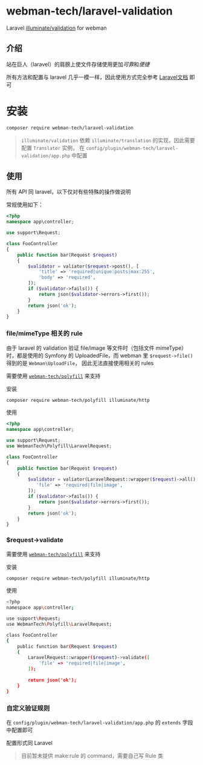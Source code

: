 # webman-tech/laravel-validation

Laravel [illuminate/validation]((https://packagist.org/packages/illuminate/validation)) for webman

## 介绍

站在巨人（laravel）的肩膀上使文件存储使用更加*可靠*和*便捷*

所有方法和配置与 laravel 几乎一模一样，因此使用方式完全参考 [Laravel文档](http://laravel.p2hp.com/cndocs/8.x/validation) 即可

# 安装

```bash
composer require webman-tech/laravel-validation
```

> `illuminate/validation` 依赖 `illuminate/translation` 的实现，因此需要配置 `Translator` 实例，
在 `config/plugin/webman-tech/laravel-validation/app.php` 中配置

## 使用

所有 API 同 laravel，以下仅对有些特殊的操作做说明

常规使用如下：

```php
<?php
namespace app\controller;

use support\Request;

class FooController
{
    public function bar(Request $request) 
    {
        $validator = valiator($request->post(), [
            'title' => 'required|unique:posts|max:255',
            'body' => 'required',
        ]);
        if ($validator->fails()) {
            return json($validator->errors->first());
        }
        return json('ok');
    }
}
```

### file/mimeType 相关的 rule

由于 laravel 的 validation 验证 file/image 等文件时（包括文件 mimeType）时，都是使用的 Symfony 的 UploadedFile，而 webman 里 `$request->file()` 得到的是 `Webman\UploadFile`，
因此无法直接使用相关的 rules

需要使用 [`webman-tech/polyfill`](https://github.com/webman-tech/polyfill) 来支持

安装

```bash
composer require webman-tech/polyfill illuminate/http
```

使用

```php
<?php
namespace app\controller;

use support\Request;
use WebmanTech\Polyfill\LaravelRequest;

class FooController
{
    public function bar(Request $request) 
    {
        $validator = valiator(LaravelRequest::wrapper($request)->all(), [
           'file' => 'required|file|image',
        ]);
        if ($validator->fails()) {
            return json($validator->errors->first());
        }
        return json('ok');
    }
}
```

### $request->validate

需要使用 [`webman-tech/polyfill`](https://github.com/webman-tech/polyfill) 来支持

安装

```bash
composer require webman-tech/polyfill illuminate/http
```

使用

```bash
<?php
namespace app\controller;

use support\Request;
use WebmanTech\Polyfill\LaravelRequest;

class FooController
{
    public function bar(Request $request) 
    {
        LaravelRequest::wrapper($request)->validate([
            'file' => 'required|file|image',
        ]);
        
        return json('ok');
    }
}
```

### 自定义验证规则

在 `config/plugin/webman-tech/laravel-validation/app.php` 的 `extends` 字段中配置即可

配置形式同 Laravel

> 目前暂未提供 make:rule 的 command，需要自己写 Rule 类
